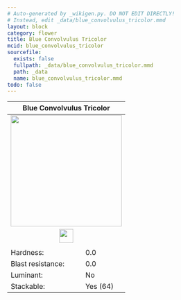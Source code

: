 ```yaml
---
# Auto-generated by _wikigen.py. DO NOT EDIT DIRECTLY!
# Instead, edit _data/blue_convolvulus_tricolor.mmd
layout: block
category: flower
title: Blue Convolvulus Tricolor
mcid: blue_convolvulus_tricolor
sourcefile:
  exists: false
  fullpath: _data/blue_convolvulus_tricolor.mmd
  path: _data
  name: blue_convolvulus_tricolor.mmd
todo: false
---
```


<table class="block-info"><thead><tr>
<th colspan=2>Blue Convolvulus Tricolor</th>
</tr></thead><tbody>
<tr><td colspan=2 class="cell-image-big" style="text-align:center"><img src="/allotment/img/textures/allotment/blue_convolvulus_tricolor.png" width="256" height="256" alt="" class="preview-icon"></td></tr>
<tr><td colspan=2 class="cell-image-small" style="text-align:center"><img src="/allotment/img/inventory_textures/allotment/blue_convolvulus_tricolor.png" width="32" height="32" alt="" class="inventory-icon"></td></tr>
<tr><td colspan=2 style="text-align:center"><span class="tool-info tool-none tool-level-0" title="Does not require or break faster with any tool"></span></td></tr>
<tr><td>Hardness:</td><td>0.0</td></tr>
<tr><td>Blast resistance:</td><td>0.0</td></tr>
<tr><td>Luminant:</td><td>No</td></tr>
<tr><td>Stackable:</td><td>Yes (64)</td></tr>
</tbody></table>

